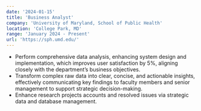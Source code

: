 ```yaml
---
date: '2024-01-15'
title: 'Business Analyst'
company: 'University of Maryland, School of Public Health'
location: 'College Park, MD'
range: 'January 2024 - Present'
url: 'https://sph.umd.edu/'
---
```




- Perform comprehensive data analysis, enhancing system design and implementation, which improves user satisfaction by 5%, aligning closely with the department’s business objectives.
- Transform complex raw data into clear, concise, and actionable insights, effectively communicating key findings to faculty members and senior management to support strategic decision-making.
- Enhance research projects accounts and resolved issues via strategic data and database management.





